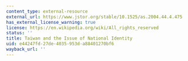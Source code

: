 ```yaml
---
content_type: external-resource
external_url: https://www.jstor.org/stable/10.1525/as.2004.44.4.475
has_external_license_warning: true
license: https://en.wikipedia.org/wiki/All_rights_reserved
status: ''
title: Taiwan and the Issue of National Identity
uid: e44247fd-27de-4035-953d-a88401270bf6
wayback_url: ''
---
```

